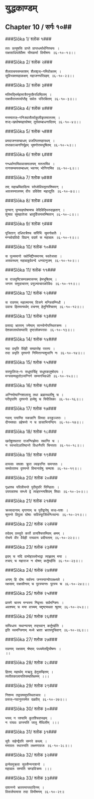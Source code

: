 युद्धकाण्डम्
===============================


## Chapter 10  / सर्गः १०##


###Slōka 1/ श्लोक १###


    ततः प्रत्युषसि प्राप्ते प्राप्तधर्मार्थनिश्चयः ।
    राक्षसाधिपतेर्वेश्म भीमकर्मा विभीषणः ॥६-१०-१॥।।


###Slōka 2/ श्लोक २###


    शैलाग्रचयसम्काशम् शैलशृज्~गमिवोन्नतम् ।
    सुविभक्तमहाकक्षम् महाजनपरिग्रहम् ॥६-१०-२॥।।


###Slōka 3/ श्लोक ३###


    मतिमद्भिर्महामात्रैरनुरकैरधिष्ठितम् ।
    राक्षसैराप्तपर्याप्तैह् सर्वतः परिरक्षितम् ॥६-१०-३॥।।


###Slōka 4/ श्लोक ४###


    मत्तमातज्~गनिःश्वासैर्व्याकुलीकृतमारुतम् ।
    शज्~खघोषमहाघोषम् तूर्यसम्बाधनादितम् ॥६-१०-४॥।।


###Slōka 5/ श्लोक ५###


    प्रमदाजनसम्बाधम् प्रजल्पितमहापथम् ।
    तप्तकाञ्चननिर्यूहम् भूषणोत्तमभूषितम् ॥६-१०-५॥।।


###Slōka 6/ श्लोक ६###


    गन्धर्वाणामिवावासमालयम् मरुतामिव ।
    रत्नसम्चयसम्बाधम् भवनम् भोगिनामिव ॥६-१०-६॥।।


###Slōka 7/ श्लोक ७###


    तम् महाभ्रमिवादित्य स्तेजोविस्तृतरश्मिमान् ।
    अग्रजस्यालयम् वीरः प्रविवेश महाद्युतिः ॥६-१०-७॥।।


###Slōka 8/ श्लोक ८###


    पुण्यान् पुण्याहघोषाम्श्च वेदिविद्भिरुदाहृतान् ।
    शुश्राव सुमहातेजा भ्रातुर्विजयसम्श्रितान् ॥६-१०-८॥।।


###Slōka 9/ श्लोक ९###


    पूजितान् दधिपात्रैश्च सर्पिर्भिः सुमनोक्षतैः ।
    मन्त्रवेदविदो विप्रान् ददर्श स महाबलः ॥६-१०-९॥।।


###Slōka 10/ श्लोक १०###


    स पूज्यमानो रक्षोभिद्दीप्यमानम् स्वतेजसा ।
    असवस्थम् महाबाहुर्ववन्दे धनदानुजम् ॥६-१०-१०॥।।


###Slōka 11/ श्लोक ११###


    स राजदृष्टिसम्पन्नमासनम् हेमभूषितम् ।
    जगाम समुदाचारम् प्रयुज्याचारकोविदः ॥६-१०-११॥।।


###Slōka 12/ श्लोक १२###


    स रावणम् महात्मानम् विजने मन्त्रिसम्निधौ ।
    उवाच हितमत्यर्थम् वचनम् हेतुनिश्चितम् ॥६-१०-१२॥।।


###Slōka 13/ श्लोक १३###


    प्रसाद्य भ्रातरम् ज्येष्ठम् सान्त्वेनोपस्थितक्रमः ।
    देशकालार्थसम्वादि दृष्टलोकपरावः ॥६-१०-१३॥।।


###Slōka 14/ श्लोक १४###


    यदा प्रभृति वैदेही सम्प्राप्तेह परतप ।
    तदा प्रभृति दृश्यन्ते निमित्तान्यशुभानि नः ॥६-१०-१४॥।।


###Slōka 15/ श्लोक १५###


    सस्फुलिज्~गः सधूमार्चिह् सधूमकलुषोदयः ।
    मन्त्रसम्घहुतोऽप्यग्निर्न सम्यगभिवर्धते ॥६-१०-१५॥।।


###Slōka 16/ श्लोक १६###


    अग्निष्ठेष्वग्निशालासु तथा ब्रह्मस्थलीषु च ।
    परीपृपाणि दृश्यन्ते हव्येषु च पिपीलिकाः ॥६-१०-१६॥।।


###Slōka 17/ श्लोक १७###


    गवाम् पयाम्सि स्कन्नानि विमदा वरकुञ्जराः ।
    दीनमश्वाः प्रहेषन्ते न च ग्रासाभिनन्दिनः ॥६-१०-१७॥।।


###Slōka 18/ श्लोक १८###


    खरोष्ट्राश्वतरा राजन्भिन्न्रोमाः स्रवन्ति च ।
    न स्वभावेऽवतिष्ठन्ते विधानैरपि चिन्तताः ॥६-१०-१८॥।।


###Slōka 19/ श्लोक १९###


    वायसाः सघशः क्रूरा व्याहरन्ति समन्ततः ।
    समवेताश्च दृश्यन्ते विमानाग्रेषु सम्घशः ॥६-१०-१९॥।।


###Slōka 20/ श्लोक २०###


    गृध्राश्च परिलीयन्ते पुरीमुपरि पिण्डिताः ।
    उपपन्नाश्च सम्ध्ये द्वे व्याहरन्त्यशिवम् शिवाः ॥६-१०-२०॥।।


###Slōka 21/ श्लोक २१###


    क्रव्यादानाम् मृगाणाम् च पुरीद्वारेषु सज्~घशः ।
    श्रूयन्ते विपुला घोषाः सविस्फूर्जितनिःस्वनाः ॥६-१०-२१॥।।


###Slōka 22/ श्लोक २२###


    तदेवम् प्रस्तुते कार्ते प्रायश्चित्तमिदम् क्षमम् ।
    रोचये वीर वैदेही राघवाय प्रदीयताम् ॥६-१०-२२॥।।


###Slōka 23/ श्लोक २३###


    इदम् च यदि वामोहाल्लोभाद्वा व्याहृतम् मया ।
    तत्राप् च महाराज न दोषम् कर्तुमर्हसि ॥६-१०-२३॥।।


###Slōka 24/ श्लोक २४###


    अयम् हि दोषः सर्वस्य जनस्याप्योपलक्ष्यते ।
    रक्षसाम् राक्षसीनाम् च पुरस्यान्तः पुरस्य च ॥६-१०-२४॥।।


###Slōka 25/ श्लोक २५###


    प्रापणे चास्य मन्त्रस्य निवृत्ताः सर्वमन्त्रिणः ।
    अवश्यम् च मया वाच्यम् यद्दृष्टमथवा श्रुतम् ॥६-१०-२५॥।।


###Slōka 26/ श्लोक २६###


    सम्विधाय यथान्यायम् तद्भवान् कर्तुमर्हति ।
    इति स्वमन्त्रिणाम् मध्ये भ्राता भ्रातरमूचिवान् ॥६-१०-२६॥।।


###Slōka 27/ श्लोक २७###


    रावणम् रक्षसाम् श्रेष्ठम् पथ्यमेतद्विभीषणः ।
    ।।


###Slōka 28/ श्लोक २८###


    हितम् महार्थम् मऋदु हेतुसम्हितम् ।
    व्यतीतकालायतिसम्प्रतिक्षमम् ।।।


###Slōka 29/ श्लोक २९###


    निशम्य तद्वाक्यमुपस्थितज्वरः ।
    प्रसज्~गवानुत्तरमेत दब्रवीत् ॥६-१०-२७॥।।


###Slōka 30/ श्लोक ३०###


    भयम् न पश्यामि कुतश्चिदप्यहम् ।
    न राघवः प्राप्स्यति जातु मैथिलीम् ।।।


###Slōka 31/ श्लोक ३१###


    सुरैः सहेन्द्रैरपि सम्गरे कथम् ।
    ममाग्रतः स्थास्यति लक्ष्मणाग्रजः ॥६-१०-२८॥।।


###Slōka 32/ श्लोक ३२###


    इत्येवमुक्र्वा सुरसैन्यनाशनो ।
    महाबलः सम्यति चण्डविक्रमः ।।।


###Slōka 33/ श्लोक ३३###


    दशाननो भ्रातरमाप्तवादिनम् ।
    विसर्जयामास तदा विभीषणम् ॥६-१०-२९॥


